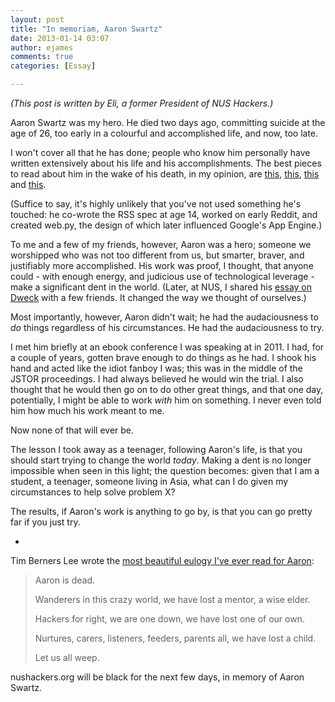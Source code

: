 ```yaml
---
layout: post
title: "In memoriam, Aaron Swartz"
date: 2013-01-14 03:07
author: ejames
comments: true
categories: [Essay]

---
```

<em>(This post is written by Eli, a former President of NUS Hackers.)</em>

Aaron Swartz was my hero. He died two days ago, committing suicide at the age of 26, too early in a colourful and accomplished life, and now, too late.

I won't cover all that he has done; people who know him personally have written extensively about his life and his accomplishments. The best pieces to read about him in the wake of his death, in my opinion, are <a href="http://boingboing.net/2013/01/12/rip-aaron-swartz.html#more-205376">this</a>, <a href="http://lessig.tumblr.com/post/40347463044/prosecutor-as-bully">this</a>, <a href="http://www.quinnnorton.com/said/?p=641">this</a> and <a href="http://www.zephoria.org/thoughts/archives/2013/01/13/aaron-swartz.html">this</a>.

(Suffice to say, it's highly unlikely that you've not used something he's touched: he co-wrote the RSS spec at age 14, worked on early Reddit, and created web.py, the design of which later influenced Google's App Engine.)

To me and a few of my friends, however, Aaron was a hero; someone we worshipped who was not too different from us, but smarter, braver, and justifiably more accomplished. His work was proof, I thought, that anyone could - with enough energy, and judicious use of technological leverage - make a significant dent in the world. (Later, at NUS, I shared his <a href="http://www.aaronsw.com/weblog/dweck">essay on Dweck</a> with a few friends. It changed the way we thought of ourselves.)

Most importantly, however, Aaron didn't wait; he had the audaciousness to <em>do</em> things regardless of his circumstances. He had the audaciousness to try.

I met him briefly at an ebook conference I was speaking at in 2011. I had, for a couple of years, gotten brave enough to do things as he had. I shook his hand and acted like the idiot fanboy I was; this was in the middle of the JSTOR proceedings. I had always believed he would win the trial. I also thought that he would then go on to do other great things, and that one day, potentially, I might be able to work <em>with</em> him on something. I never even told him how much his work meant to me.

Now none of that will ever be.

The lesson I took away as a teenager, following Aaron's life, is that you should start trying to change the world <em>today</em>. Making a dent is no longer impossible when seen in this light; the question becomes: given that I am a student, a teenager, someone living in Asia, what can I do given my circumstances to help solve problem X?

The results, if Aaron's work is anything to go by, is that you can go pretty far if you just try.

*

Tim Berners Lee wrote the <a href="http://lists.w3.org/Archives/Public/www-tag/2013Jan/0017.html">most beautiful eulogy I've ever read for Aaron</a>:

<blockquote>
Aaron is dead.

Wanderers in this crazy world,
we have lost a mentor, a wise elder.

Hackers for right, we are one down,
we have lost one of our own.

Nurtures, carers, listeners, feeders,
parents all,
we have lost a child.

Let us all weep.
</blockquote>

nushackers.org will be black for the next few days, in memory of Aaron Swartz.
